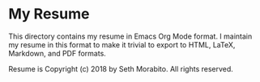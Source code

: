 # My Resume

This directory contains my resume in Emacs Org Mode format. I maintain
my resume in this format to make it trivial to export to HTML, LaTeX,
Markdown, and PDF formats.

Resume is Copyright (c) 2018 by Seth Morabito. All rights reserved.
